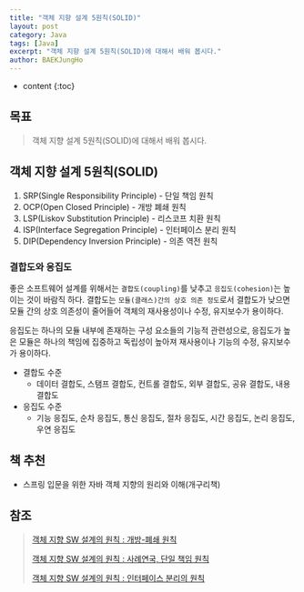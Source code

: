 ```yaml
---
title: "객체 지향 설계 5원칙(SOLID)"
layout: post
category: Java
tags: [Java]
excerpt: "객체 지향 설계 5원칙(SOLID)에 대해서 배워 봅시다."
author: BAEKJungHo
---
```


* content
{:toc}

## 목표

  > 객체 지향 설계 5원칙(SOLID)에 대해서 배워 봅시다.

## 객체 지향 설계 5원칙(SOLID)

  1. SRP(Single Responsibility Principle) - 단일 책임 원칙
  2. OCP(Open Closed Principle) - 개방 폐쇄 원칙
  3. LSP(Liskov Substitution Principle) - 리스코프 치환 원칙
  4. ISP(Interface Segregation Principle) - 인터페이스 분리 원칙
  5. DIP(Dependency Inversion Principle) - 의존 역전 원칙

### 결합도와 응집도

  좋은 소프트웨어 설계를 위해서는 `결합도(coupling)`를 낮추고 `응집도(cohesion)`는 높이는 것이 바람직 하다.
  결합도는 `모듈(클래스)간의 상호 의존 정도`로서 결합도가 낮으면 모듈 간의 상호 의존성이 줄어들어 객체의 재사용성이나 수정, 유지보수가 용이하다.

  응집도는 하나의 모듈 내부에 존재하는 구성 요소들의 기능적 관련성으로, 응집도가 높은 모듈은 하나의 책임에 집중하고 독립성이 높아져 재사용이나 기능의 수정, 유지보수가 용이하다.

  - 결합도 수준
    - 데이터 결합도, 스탬프 결합도, 컨트롤 결합도, 외부 결합도, 공유 결합도, 내용 결합도
  - 응집도 수준
    - 기능 응집도, 순차 응집도, 통신 응집도, 절차 응집도, 시간 응집도, 논리 응집도, 우연 응집도

## 책 추천

  - 스프링 입문을 위한 자바 객체 지향의 원리와 이해(개구리책)

## 참조

  > [객체 지향 SW 설계의 원칙 : 개방-폐쇄 원칙](http://www.zdnet.co.kr/view/?no=00000039134727)
  >
  > [객체 지향 SW 설계의 원칙 : 사례연국, 단일 책임 원칙](http://www.zdnet.co.kr/news/news_view.asp?article_id=00000039135552)
  >
  > [객체 지향 SW 설계의 원칙 : 인터페이스 분리의 원칙](http://www.zdnet.co.kr/news/news_view.asp?article_id=00000039139151)

